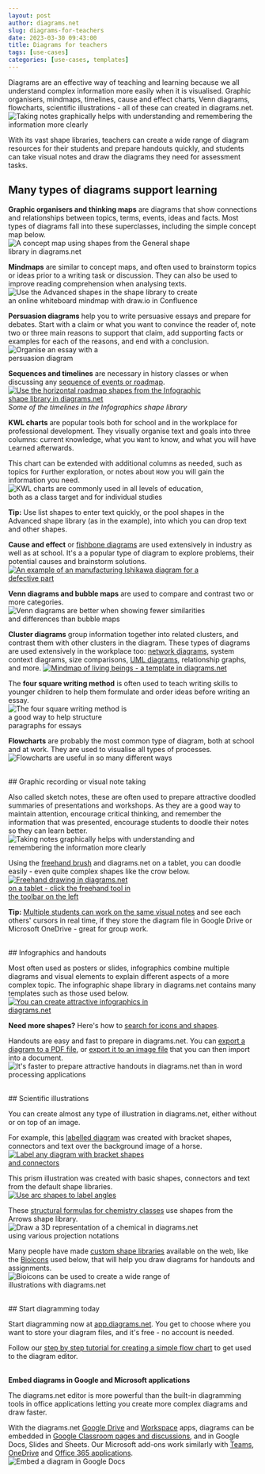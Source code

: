 ```yaml
---
layout: post
author: diagrams.net
slug: diagrams-for-teachers
date: 2023-03-30 09:43:00
title: Diagrams for teachers
tags: [use-cases]
categories: [use-cases, templates]
---
```


Diagrams are an effective way of teaching and learning because we all understand complex information more easily when it is visualised. Graphic organisers, mindmaps, timelines, cause and effect charts, Venn diagrams, flowcharts, scientific illustrations - all of these can created in diagrams.net.
<br /><img src="/assets/img/blog/sketch-notes.png" style="width=100%;max-width:500px;height:auto;" alt="Taking notes graphically helps with understanding and remembering the information more clearly">

With its vast shape libraries, teachers can create a wide range of diagram resources for their students and prepare handouts quickly, and students can take visual notes and draw the diagrams they need for assessment tasks.


## Many types of diagrams support learning

**Graphic organisers and thinking maps** are diagrams that show connections and relationships between topics, terms, events, ideas and facts. Most types of diagrams fall into these superclasses, including the simple concept map below.
<br /><img src="/assets/img/blog/concept-map.png" style="width=100%;max-width:400px;height:auto;" alt="A concept map using shapes from the General shape library in diagrams.net">

**Mindmaps** are similar to concept maps, and often used to brainstorm topics or ideas prior to a writing task or discussion. They can also be used to improve reading comprehension when analysing texts. 
<br /><img src="/assets/img/blog/sketch-mindmap-shapes.png" style="width=100%;max-width:400px;height:auto;" alt="Use the Advanced shapes in the shape library to create an online whiteboard mindmap with draw.io in Confluence">

**Persuasion diagrams** help you to write persuasive essays and prepare for debates. Start with a claim or what you want to convince the reader of, note two or three main reasons to support that claim, add supporting facts or examples for each of the reasons, and end with a conclusion. 
<br /><img src="/assets/img/blog/persuasion-map-example.png" style="width=100%;max-width:200px;height:auto;" alt="Organise an essay with a persuasion diagram">

**Sequences and timelines** are necessary in history classes or when discussing any [sequence of events or roadmap](/blog/timeline-diagrams.html). 
<br />[<img src="/assets/img/blog/timeline-infographic-shapes-horizontal.png" style="width=100%;max-width:400px;height:auto;" alt="Use the horizontal roadmap shapes from the Infographic shape library in diagrams.net">](https://app.diagrams.net/?lightbox=1&highlight=0000ff&edit=_blank&layers=1&nav=1&title=#Uhttps%3A%2F%2Fraw.githubusercontent.com%2Fjgraph%2Fdrawio-diagrams%2Fdev%2Fexamples%2Ftimeline-infographic-shapes-horizontal.drawio)
<br />_Some of the timelines in the Infographics shape library_

**KWL charts** are popular tools both for school and in the workplace for professional development. They visually organise text and goals into three columns: current ``K``nowledge, what you ``W``ant to know, and what you will have ``L``earned afterwards. 
  
This chart can be extended with additional columns as needed, such as topics for ``F``urther exploration, or notes about ``H``ow you will gain the information you need.
<br /><img src="/assets/img/blog/kwl-example.png" style="width=100%;max-width:400px;height:auto;" alt="KWL charts are commonly used in all levels of education, both as a class target and for individual studies">

**Tip:** Use list shapes to enter text quickly, or the pool shapes in the Advanced shape library (as in the example), into which you can drop text and other shapes.

**Cause and effect** or [fishbone diagrams](/blog/ishikawa-diagrams.html) are used extensively in industry as well as at school. It's a a popular type of diagram to explore problems, their potential causes and brainstorm solutions. 
<br />[<img src="/assets/img/blog/ishikawa-example-manufacturing.png" style="width=100%;max-width:400px;height:auto;" alt="An example of an manufacturing Ishikawa diagram for a defective part">](https://viewer.diagrams.net/?lightbox=1&highlight=0000ff&edit=_blank&layers=1&nav=1&title=#Uhttps%3A%2F%2Fraw.githubusercontent.com%2Fjgraph%2Fdrawio-diagrams%2Fmaster%2Fblog%2Fishikawa-diagram-examples.drawio)
  

**Venn diagrams and bubble maps** are used to compare and contrast two or more categories. 
<br /><img src="/assets/img/blog/venn-vs-bubble.png" style="width=100%;max-width:400px;height:auto;" alt="Venn diagrams are better when showing fewer similarities and differences than bubble maps">

**Cluster diagrams** group information together into related clusters, and contrast them with other clusters in the diagram. These types of diagrams are used extensively in the workplace too: [network diagrams](/blog/network-diagrams.html), system context diagrams, size comparisons, [UML diagrams](/search?search=UML), relationship graphs, and more. 
[<img src="/assets/img/blog/template-living_beings_mind_map.png" style="width=100%;max-width:400px;height:auto;" alt="Mindmap of living beings - a template in diagrams.net">](https://viewer.diagrams.net/?lightbox=1&highlight=0000ff&edit=_blank&layers=1&nav=1&title=#Uhttps%3A%2F%2Fraw.githubusercontent.com%2Fjgraph%2Fdrawio-diagrams%2Fdev%2Ftemplates%2Fmaps%2Fliving_beings_mind_map.xml)

The **four square writing method** is often used to teach writing skills to younger children to help them formulate and order ideas before writing an essay. 
<br /><img src="/assets/img/blog/four-square-writing-method.png" style="width=100%;max-width:250px;height:auto;" alt="The four square writing method is a good way to help structure paragraphs for essays">
  

**Flowcharts** are probably the most common type of diagram, both at school and at work. They are used to visualise all types of processes. 
<br /><img src="/assets/img/blog/flowchart-music-practice.png" style="width=100%;max-width:500px;height:auto;" alt="Flowcharts are useful in so many different ways">


<br />
## Graphic recording or visual note taking

Also called sketch notes, these are often used to prepare attractive doodled summaries of presentations and workshops. As they are a good way to maintain attention, encourage critical thinking, and remember the information that was presented, encourage students to doodle their notes so they can learn better.
<br /><img src="/assets/img/blog/sketch-notes.png" style="width=100%;max-width:400px;height:auto;" alt="Taking notes graphically helps with understanding and remembering the information more clearly">

Using the [freehand brush](/doc/faq/insert-freehand-shapes.html) and diagrams.net on a tablet, you can doodle easily - even quite complex shapes like the crow below. 
<br />[<img src="/assets/img/blog/freehand-crow.png" style="width=100%;max-width:250px;height:auto;" alt="Freehand drawing in diagrams.net on a tablet - click the freehand tool in the toolbar on the left">](/blog/freehand-drawing.html)

**Tip:** [Multiple students can work on the same visual notes](/blog/real-time-collaboration-diagrams.html) and see each others' cursors in real time, if they store the diagram file in Google Drive or Microsoft OneDrive - great for group work.

<br />
## Infographics and handouts

Most often used as posters or slides, infographics combine multiple diagrams and visual elements to explain different aspects of a more complex topic. The infographic shape library in diagrams.net contains many templates such as those used below.
<br />[<img src="/assets/img/blog/infographic-example.png" style="width=100%;max-width:300px;;height:auto;" alt="You can create attractive infographics in diagrams.net">](https://viewer.diagrams.net/?lightbox=1&highlight=0000ff&edit=_blank&layers=1&nav=1&title=#Uhttps%3A%2F%2Fraw.githubusercontent.com%2Fjgraph%2Fdrawio-diagrams%2Fdev%2Fexamples%2FInfographic.xml)

**Need more shapes?** Here's how to [search for icons and shapes](/doc/faq/shape-search.html).

Handouts are easy and fast to prepare in diagrams.net. You can [export a diagram to a PDF file](/doc/faq/export-to-pdf.html), or [export it to an image file](/doc/faq/export-to-png.html) that you can then import into a document. 
<br /><img src="/assets/img/blog/handout-example.png" style="width=100%;max-width:500px;height:auto;" alt="It's faster to prepare attractive handouts in diagrams.net than in word processing applications">


<br />
## Scientific illustrations

You can create almost any type of illustration in diagrams.net, either without or on top of an image. 

For example, this [labelled diagram](/blog/label-any-diagram.html) was created with bracket shapes, connectors and text over the background image of a horse. 
<br />[<img src="/assets/img/blog/labels-example-horse.png" style="width=100%;max-width:300px;height:auto;" alt="Label any diagram with bracket shapes and connectors">](https://app.diagrams.net/?lightbox=1&highlight=0000ff&edit=_blank&layers=1&nav=1&title=#Uhttps%3A%2F%2Fraw.githubusercontent.com%2Fjgraph%2Fdrawio-diagrams%2Fdev%2Fblog%2Fhorse-labelled.drawio)

This prism illustration was created with basic shapes, connectors and text from the default shape libraries. 
<br />[<img src="/assets/img/blog/labels-example-prism.png" style="width=100%;max-width:300px;height:auto;" alt="Use arc shapes to label angles">](https://app.diagrams.net/?lightbox=1&highlight=0000ff&edit=_blank&layers=1&nav=1&title=#Uhttps%3A%2F%2Fraw.githubusercontent.com%2Fjgraph%2Fdrawio-diagrams%2Fdev%2Fblog%2Flight-spectrum.drawio)

These [structural formulas for chemistry classes](/blog/draw-structural-formulas.html) use shapes from the Arrows shape library.
<br /><img src="/assets/img/blog/chemistry-projection-notations1.png" style="width=100%;max-width:400px;height:auto;" alt="Draw a 3D representation of a chemical in diagrams.net using various projection notations">

Many people have made [custom shape libraries](/blog/public-custom-libraries.html) available on the web, like the [Bioicons](/blog/biochem-clipart-in-diagrams.html) used below, that will help you draw diagrams for handouts and assignments.
<br /><img src="/assets/img/blog/integrations-bioicons-example.png" style="width=100%;max-width:400px;height:auto;" alt="Bioicons can be used to create a wide range of illustrations with diagrams.net"> 

<br />
## Start diagramming today

Start diagramming now at [app.diagrams.net](https://app.diagrams.net). You get to choose where you want to store your diagram files, and it's free - no account is needed.

Follow our [step by step tutorial for creating a simple flow chart](/doc/getting-started-basic-flow-chart.html) to get used to the diagram editor.

<br />**Embed diagrams in Google and Microsoft applications**

The diagrams.net editor is more powerful than the built-in diagramming tools in office applications letting you create more complex diagrams and draw faster.

With the diagrams.net [Google Drive](https://chrome.google.com/webstore/detail/diagramsnet/onlkggianjhjenigcpigpjehhpplldkc) and [Workspace](https://gsuite.diagrams.net/) apps, diagrams can be embedded in [Google Classroom pages and discussions](/blog/google-classroom-diagrams.html), and in Google Docs, Slides and Sheets. Our Microsoft add-ons work similarly with [Teams](https://www.diagrams.net/doc/faq/microsoft-teams-diagrams.html), [OneDrive](https://app.diagrams.net/?mode=onedrive) and [Office 365 applications](https://office.diagrams.net/). 
<br /><img src="/assets/img/blog/addon-google-docs-examples.png" style="width=100%;max-width:400px;height:auto;" alt="Embed a diagram in Google Docs">
